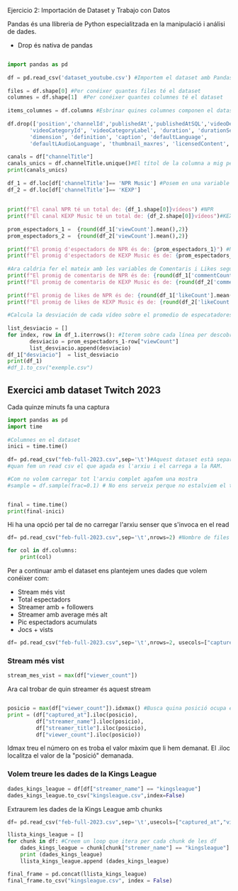 Ejercicio 2: Importación de Dataset y Trabajo con Datos

Pandas és una llibreria de Python especialitzada en la manipulació i análisi de dades. 

- Drop és nativa de pandas

``` Python

import pandas as pd  
  
df = pd.read_csv('dataset_youtube.csv') #Importem el dataset amb Pandas  
  
files = df.shape[0] #Per conéixer quantes files té el dataset  
columnes = df.shape[1]  #Per conéixer quantes columnes té el dataset  
  
items_columnes = df.columns #Esbrinar quines columnes componen el dataset  
  
df.drop(['position','channelId','publishedAt','publishedAtSQL','videoDescription', 'tags', #Netejem les dades amb data.drop eliminant les columnes que desitjem  
       'videoCategoryId', 'videoCategoryLabel', 'duration', 'durationSec',  
       'dimension', 'definition', 'caption', 'defaultLanguage',  
       'defaultLAudioLanguage', 'thumbnail_maxres', 'licensedContent', 'dislikeCount', 'favoriteCount',],axis=1, inplace=True) #Axis 1 significa que son columnes i no files  
  
canals = df["channelTitle"]  
canals_unics = df.channelTitle.unique()#El títol de la columna a mig per a treure els canals únics  
print(canals_unics)  
  
df_1 = df.loc[df['channelTitle']== 'NPR Music'] #Posem en una variable tots els values que corresponguin a NPR Music  
df_2 = df.loc[df['channelTitle']== 'KEXP']  
  
  
print(f"El canal NPR té un total de: {df_1.shape[0]}vídeos") #NPR  
print(f"El canal KEXP Music té un total de: {df_2.shape[0]}vídeos")#KEXP  
  
prom_espectadors_1 =  {round(df_1['viewCount'].mean(),2)}  
prom_espectadors_2 =  {round(df_2['viewCount'].mean(),2)}  
  
print(f"El promig d'espectadors de NPR és de: {prom_espectadors_1}") #NPR  
print(f"El promig d'espectadors de KEXP Music és de: {prom_espectadors_2}") #KEXP  
  
#Ara caldria fer el mateix amb les variables de Comentaris i Likes seguint el mateix procés  
print(f"El promig de comentaris de NPR és de: {round(df_1['commentCount'].mean(),2)}") #NPR  
print(f"El promig de comentaris de KEXP Music és de: {round(df_2['commentCount'].mean(),2)}") #KEXP  
  
print(f"El promig de likes de NPR és de: {round(df_1['likeCount'].mean(),2)}") #NPR  
print(f"El promig de likes de KEXP Music és de: {round(df_2['likeCount'].mean(),2)}") #KEXP  
  
#Calcula la desviación de cada vídeo sobre el promedio de especatadores/comentarios/likes  
  
list_desviacio = []  
for index, row in df_1.iterrows(): #Iterem sobre cada línea per descobrir la desviacio  
       desviacio = prom_espectadors_1-row["viewCount"]  
       list_desviacio.append(desviacio)  
df_1["desviacio"]  = list_desviacio  
print(df_1)  
#df_1.to_csv("exemple.csv")
```

## Exercici amb dataset Twitch 2023

Cada quinze minuts fa una captura

``` Python
import pandas as pd  
import time  
  
#Columnes en el dataset  
inici = time.time()  
  
df= pd.read_csv("feb-full-2023.csv",sep='\t')#Aquest dataset està separat per tabuladors, aleshores el separador es \t. Aquest dataset no el podem obrir amb excel ni amb l'ordinador  
#quan fem un read csv el que agada es l'arxiu i el carrega a la RAM.  

#Com no volem carregar tot l'arxiu complet agafem una mostra
#sample = df.sample(frac=0.1) # No ens serveix perque no estalviem el temps de càrrega


final = time.time()
print(final-inici)
```

Hi ha una opció per tal de no carregar l'arxiu senser que s'invoca en el read 
```Python
df= pd.read_csv("feb-full-2023.csv",sep='\t',nrows=2) #Nombre de files que volem extreure

for col in df.columns:
	print(col)

```

Per a continuar amb el dataset ens plantejem unes dades que volem conéixer com:
- Stream més vist
- Total espectadors
- Streamer amb + followers
- Streamer amb average més alt
- Pic espectadors acumulats
- Jocs + vists

```Python
df= pd.read_csv("feb-full-2023.csv",sep='\t',nrows=2, usecols=["captured_at","viewer_count","game_name","stream_title"])
```

### Stream més vist

```Python
stream_mes_vist = max(df["viewer_count"])
```

Ara cal trobar de quin streamer és aquest stream

```Python

posicio = max(df["viewer_count"]).idxmax() #Busca quina posició ocupa el màxim en el dataset total
print = (df["captured_at"].iloc(posicio),
		 df["streamer_name"].iloc(posicio),
		 df["streamer_title"].iloc(posicio),
		 df["viewer_count"].iloc(posicio))
```
Idmax treu el número on es troba el valor màxim que li hem demanat.
El .iloc localitza el valor de la "posició" demanada.

### Volem treure les dades de la Kings League

```Python
dades_kings_league = df[df["streamer_name"] == "kingsleague"]
dades_kings_league.to_csv("kingsleague.csv",index=False)
```

Extraurem les dades de la Kings League amb chunks

```Python
df= pd.read_csv("feb-full-2023.csv",sep='\t',usecols=["captured_at","viewer_count","game_name","stream_title"],chunksize=1000)

llista_kings_league = []
for chunk in df: #Creem un loop que itera per cada chunk de les df
	dades_kings_league = chunk[chunk["stremer_name"] == "kingsleague"]
	print (dades_kings_league)
	llista_kings_league.append (dades_kings_league)

final_frame = pd.concat(llista_kings_league)
final_frame.to_csv("kingsleague.csv", index = False)


